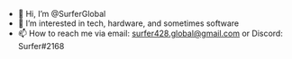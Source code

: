 - 👋 Hi, I’m @SurferGlobal
- 👀 I’m interested in tech, hardware, and sometimes software
- 📫 How to reach me via email: surfer428.global@gmail.com or Discord: Surfer#2168
<!---
SurferGlobal/SurferGlobal is a ✨ special ✨ repository because its `README.md` (this file) appears on your GitHub profile.
You can click the Preview link to take a look at your changes.
--->
